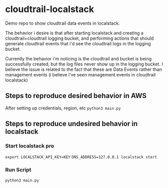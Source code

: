 # cloudtrail-localstack
Demo repo to show cloudtrail data events in localstack.  

The behavior i desire is that after starting localstack and creating a cloudtrail+cloudtrail logging
bucket, and performing actions that should generate cloudtrail events that i'd see the cloudtrail 
logs in the logging bucket.

Currently the behavior i'm noticing is the cloudtrail and bucket is being successfully created, but 
the log files never show up in the logging bucket. I believe the issue is related to the fact that
these are Data Events rather than management events (i believe i've seen management events in
cloudtrail localstack)

## Steps to reproduce desired behavior in AWS
After setting up credentials, region, etc 
```python3 main.py```
## Steps to reproduce undesired behavior in localstack
### Start localstack pro
```export LOCALSTACK_API_KEY=KEY```
```DNS_ADDRESS=127.0.0.1 localstack start```

### Run Script
```python3 main.py```


